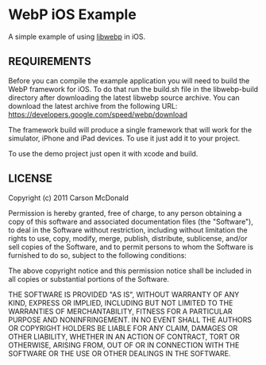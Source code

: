 WebP iOS Example
============================

A simple example of using [libwebp](https://developers.google.com/speed/webp/) in iOS.

## REQUIREMENTS

Before you can compile the example application you will need to build the WebP framework for iOS. To do that run the build.sh file in the libwebp-build directory after downloading the latest libwebp source archive. You can download the latest archive from the following URL: https://developers.google.com/speed/webp/download

The framework build will produce a single framework that will work for the simulator, iPhone and iPad devices. To use it just add it to your project.

To use the demo project just open it with xcode and build.

## LICENSE

Copyright (c) 2011 Carson McDonald

Permission is hereby granted, free of charge, to any person obtaining a copy
of this software and associated documentation files (the "Software"), to deal
in the Software without restriction, including without limitation the rights
to use, copy, modify, merge, publish, distribute, sublicense, and/or sell
copies of the Software, and to permit persons to whom the Software is
furnished to do so, subject to the following conditions:

The above copyright notice and this permission notice shall be included in
all copies or substantial portions of the Software.

THE SOFTWARE IS PROVIDED "AS IS", WITHOUT WARRANTY OF ANY KIND, EXPRESS OR
IMPLIED, INCLUDING BUT NOT LIMITED TO THE WARRANTIES OF MERCHANTABILITY,
FITNESS FOR A PARTICULAR PURPOSE AND NONINFRINGEMENT. IN NO EVENT SHALL THE
AUTHORS OR COPYRIGHT HOLDERS BE LIABLE FOR ANY CLAIM, DAMAGES OR OTHER
LIABILITY, WHETHER IN AN ACTION OF CONTRACT, TORT OR OTHERWISE, ARISING FROM,
OUT OF OR IN CONNECTION WITH THE SOFTWARE OR THE USE OR OTHER DEALINGS IN
THE SOFTWARE.
